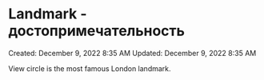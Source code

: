 # Landmark - достопримечательность

Created: December 9, 2022 8:35 AM
Updated: December 9, 2022 8:35 AM

View circle is the most famous London landmark.